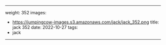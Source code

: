 
---
weight: 352
images:
- https://jumpingcow-images.s3.amazonaws.com/jack/jack_352.png
title: jack 352
date: 2022-10-27
tags:
- jack
---
